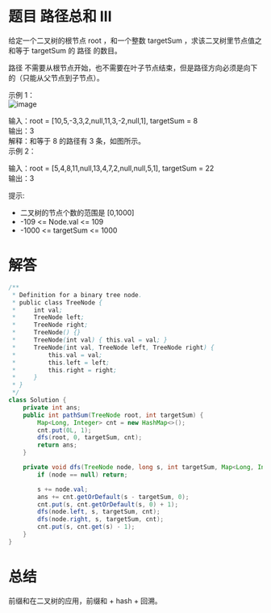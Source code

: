 # 题目 路径总和 III

给定一个二叉树的根节点 root ，和一个整数 targetSum ，求该二叉树里节点值之和等于 targetSum 的 路径 的数目。

路径 不需要从根节点开始，也不需要在叶子节点结束，但是路径方向必须是向下的（只能从父节点到子节点）。

 

示例 1：   
![image](https://github.com/user-attachments/assets/f59a00d0-49b4-400d-b88c-5b0e51294bda)



输入：root = [10,5,-3,3,2,null,11,3,-2,null,1], targetSum = 8   
输出：3   
解释：和等于 8 的路径有 3 条，如图所示。   
示例 2：   

输入：root = [5,4,8,11,null,13,4,7,2,null,null,5,1], targetSum = 22   
输出：3   
 

提示:   

* 二叉树的节点个数的范围是 [0,1000]
* -109 <= Node.val <= 109 
* -1000 <= targetSum <= 1000

# 解答

```java
/**
 * Definition for a binary tree node.
 * public class TreeNode {
 *     int val;
 *     TreeNode left;
 *     TreeNode right;
 *     TreeNode() {}
 *     TreeNode(int val) { this.val = val; }
 *     TreeNode(int val, TreeNode left, TreeNode right) {
 *         this.val = val;
 *         this.left = left;
 *         this.right = right;
 *     }
 * }
 */
class Solution {
    private int ans;
    public int pathSum(TreeNode root, int targetSum) {
        Map<Long, Integer> cnt = new HashMap<>();
        cnt.put(0L, 1);
        dfs(root, 0, targetSum, cnt);
        return ans;
    }

    private void dfs(TreeNode node, long s, int targetSum, Map<Long, Integer> cnt) {
        if (node == null) return;

        s += node.val;
        ans += cnt.getOrDefault(s - targetSum, 0);
        cnt.put(s, cnt.getOrDefault(s, 0) + 1);
        dfs(node.left, s, targetSum, cnt);
        dfs(node.right, s, targetSum, cnt);
        cnt.put(s, cnt.get(s) - 1);
    }
}
```

# 总结

前缀和在二叉树的应用，前缀和 + hash + 回溯。
